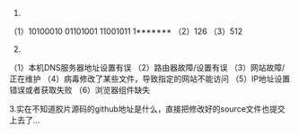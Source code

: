 1.
（1）10100010 01101001 11001011 1*******
（2）126
（3）512

2. 
（1）本机DNS服务器地址设置有误
（2）路由器故障/设置有误
（3）网站故障/正在维护
（4）病毒修改了某些文件，导致指定的网站不能访问
（5）IP地址设置错误或者获取失败
（6）浏览器组件缺失


3.实在不知道胶片源码的github地址是什么，直接把修改好的source文件也提交上去了…